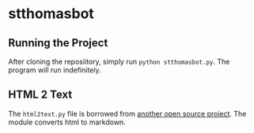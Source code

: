 # stthomasbot

## Running the Project

After cloning the reposiitory, simply run `python stthomasbot.py`. The program will run indefinitely.

## HTML 2 Text

The `html2text.py` file is borrowed from [another open source project](https://github.com/aaronsw/html2text). The module converts html to markdown.
